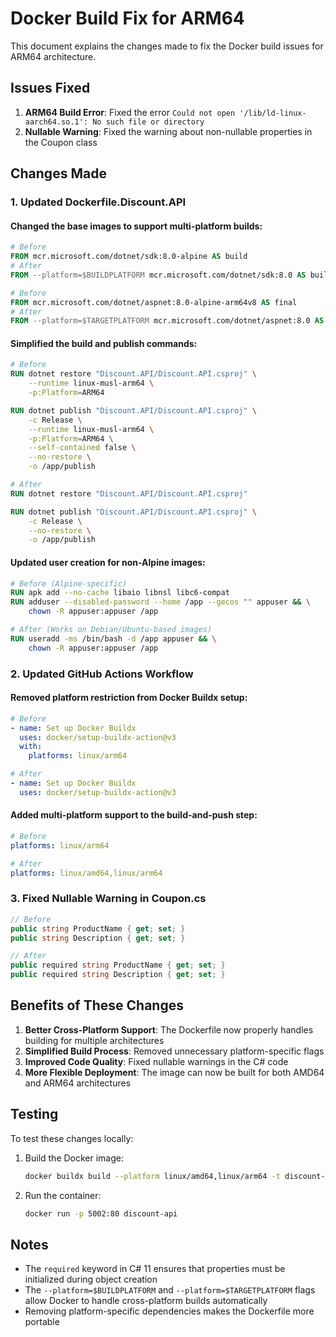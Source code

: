 # Docker Build Fix for ARM64

This document explains the changes made to fix the Docker build issues for ARM64 architecture.

## Issues Fixed

1. **ARM64 Build Error**: Fixed the error `Could not open '/lib/ld-linux-aarch64.so.1': No such file or directory`
2. **Nullable Warning**: Fixed the warning about non-nullable properties in the Coupon class

## Changes Made

### 1. Updated Dockerfile.Discount.API

#### Changed the base images to support multi-platform builds:

```dockerfile
# Before
FROM mcr.microsoft.com/dotnet/sdk:8.0-alpine AS build
# After
FROM --platform=$BUILDPLATFORM mcr.microsoft.com/dotnet/sdk:8.0 AS build
```

```dockerfile
# Before
FROM mcr.microsoft.com/dotnet/aspnet:8.0-alpine-arm64v8 AS final
# After
FROM --platform=$TARGETPLATFORM mcr.microsoft.com/dotnet/aspnet:8.0 AS final
```

#### Simplified the build and publish commands:

```dockerfile
# Before
RUN dotnet restore "Discount.API/Discount.API.csproj" \
    --runtime linux-musl-arm64 \
    -p:Platform=ARM64

RUN dotnet publish "Discount.API/Discount.API.csproj" \
    -c Release \
    --runtime linux-musl-arm64 \
    -p:Platform=ARM64 \
    --self-contained false \
    --no-restore \
    -o /app/publish

# After
RUN dotnet restore "Discount.API/Discount.API.csproj"

RUN dotnet publish "Discount.API/Discount.API.csproj" \
    -c Release \
    --no-restore \
    -o /app/publish
```

#### Updated user creation for non-Alpine images:

```dockerfile
# Before (Alpine-specific)
RUN apk add --no-cache libaio libnsl libc6-compat
RUN adduser --disabled-password --home /app --gecos "" appuser && \
    chown -R appuser:appuser /app

# After (Works on Debian/Ubuntu-based images)
RUN useradd -ms /bin/bash -d /app appuser && \
    chown -R appuser:appuser /app
```

### 2. Updated GitHub Actions Workflow

#### Removed platform restriction from Docker Buildx setup:

```yaml
# Before
- name: Set up Docker Buildx
  uses: docker/setup-buildx-action@v3
  with:
    platforms: linux/arm64

# After
- name: Set up Docker Buildx
  uses: docker/setup-buildx-action@v3
```

#### Added multi-platform support to the build-and-push step:

```yaml
# Before
platforms: linux/arm64

# After
platforms: linux/amd64,linux/arm64
```

### 3. Fixed Nullable Warning in Coupon.cs

```csharp
// Before
public string ProductName { get; set; }
public string Description { get; set; }

// After
public required string ProductName { get; set; }
public required string Description { get; set; }
```

## Benefits of These Changes

1. **Better Cross-Platform Support**: The Dockerfile now properly handles building for multiple architectures
2. **Simplified Build Process**: Removed unnecessary platform-specific flags
3. **Improved Code Quality**: Fixed nullable warnings in the C# code
4. **More Flexible Deployment**: The image can now be built for both AMD64 and ARM64 architectures

## Testing

To test these changes locally:

1. Build the Docker image:
   ```bash
   docker buildx build --platform linux/amd64,linux/arm64 -t discount-api -f deployment/docker/Dockerfile.Discount.API .
   ```

2. Run the container:
   ```bash
   docker run -p 5002:80 discount-api
   ```

## Notes

- The `required` keyword in C# 11 ensures that properties must be initialized during object creation
- The `--platform=$BUILDPLATFORM` and `--platform=$TARGETPLATFORM` flags allow Docker to handle cross-platform builds automatically
- Removing platform-specific dependencies makes the Dockerfile more portable
